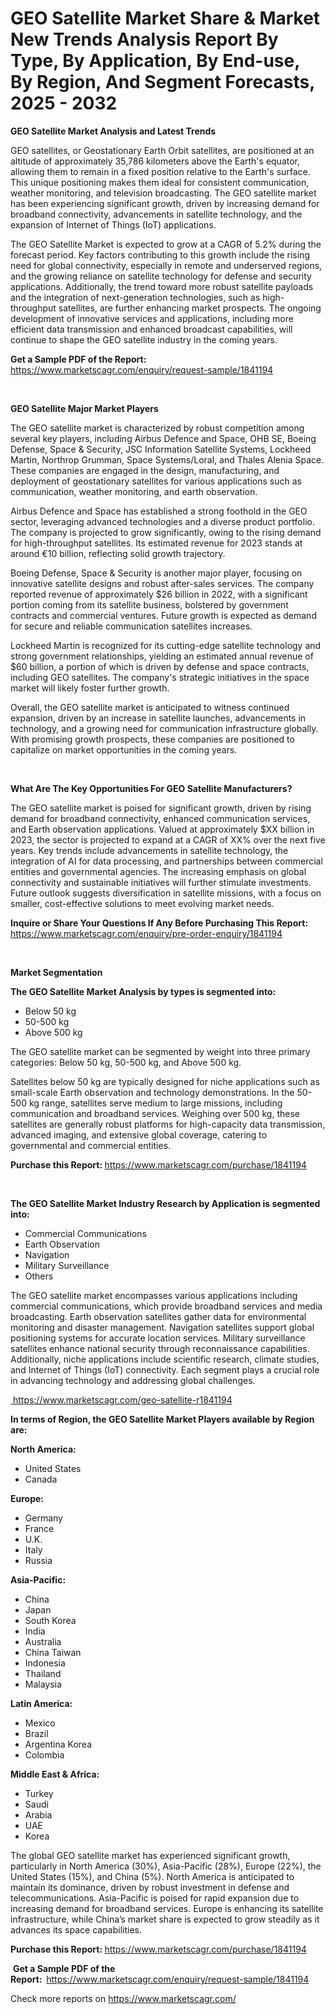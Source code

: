 <p><h1>GEO Satellite Market Share & Market New Trends Analysis Report By Type, By Application, By End-use, By Region, And Segment Forecasts, 2025 - 2032</h1></p><p><strong>GEO Satellite Market Analysis and Latest Trends</strong></p>
<p><p>GEO satellites, or Geostationary Earth Orbit satellites, are positioned at an altitude of approximately 35,786 kilometers above the Earth's equator, allowing them to remain in a fixed position relative to the Earth's surface. This unique positioning makes them ideal for consistent communication, weather monitoring, and television broadcasting. The GEO satellite market has been experiencing significant growth, driven by increasing demand for broadband connectivity, advancements in satellite technology, and the expansion of Internet of Things (IoT) applications.</p><p>The GEO Satellite Market is expected to grow at a CAGR of 5.2% during the forecast period. Key factors contributing to this growth include the rising need for global connectivity, especially in remote and underserved regions, and the growing reliance on satellite technology for defense and security applications. Additionally, the trend toward more robust satellite payloads and the integration of next-generation technologies, such as high-throughput satellites, are further enhancing market prospects. The ongoing development of innovative services and applications, including more efficient data transmission and enhanced broadcast capabilities, will continue to shape the GEO satellite industry in the coming years.</p></p>
<p><strong>Get a Sample PDF of the Report:&nbsp;</strong> <a href="https://www.marketscagr.com/enquiry/request-sample/1841194?utm_campaign=2202&utm_medium=2&utm_source=Github&utm_content=ia&utm_term=15022025&utm_id=geo-satellite">https://www.marketscagr.com/enquiry/request-sample/1841194</a></p>
<p>&nbsp;</p>
<p><strong>GEO Satellite Major Market Players</strong></p>
<p><p>The GEO satellite market is characterized by robust competition among several key players, including Airbus Defence and Space, OHB SE, Boeing Defense, Space & Security, JSC Information Satellite Systems, Lockheed Martin, Northrop Grumman, Space Systems/Loral, and Thales Alenia Space. These companies are engaged in the design, manufacturing, and deployment of geostationary satellites for various applications such as communication, weather monitoring, and earth observation.</p><p>Airbus Defence and Space has established a strong foothold in the GEO sector, leveraging advanced technologies and a diverse product portfolio. The company is projected to grow significantly, owing to the rising demand for high-throughput satellites. Its estimated revenue for 2023 stands at around €10 billion, reflecting solid growth trajectory.</p><p>Boeing Defense, Space & Security is another major player, focusing on innovative satellite designs and robust after-sales services. The company reported revenue of approximately $26 billion in 2022, with a significant portion coming from its satellite business, bolstered by government contracts and commercial ventures. Future growth is expected as demand for secure and reliable communication satellites increases.</p><p>Lockheed Martin is recognized for its cutting-edge satellite technology and strong government relationships, yielding an estimated annual revenue of $60 billion, a portion of which is driven by defense and space contracts, including GEO satellites. The company's strategic initiatives in the space market will likely foster further growth.</p><p>Overall, the GEO satellite market is anticipated to witness continued expansion, driven by an increase in satellite launches, advancements in technology, and a growing need for communication infrastructure globally. With promising growth prospects, these companies are positioned to capitalize on market opportunities in the coming years.</p></p>
<p>&nbsp;</p>
<p><strong>What Are The Key Opportunities For GEO Satellite Manufacturers?</strong></p>
<p><p>The GEO satellite market is poised for significant growth, driven by rising demand for broadband connectivity, enhanced communication services, and Earth observation applications. Valued at approximately $XX billion in 2023, the sector is projected to expand at a CAGR of XX% over the next five years. Key trends include advancements in satellite technology, the integration of AI for data processing, and partnerships between commercial entities and governmental agencies. The increasing emphasis on global connectivity and sustainable initiatives will further stimulate investments. Future outlook suggests diversification in satellite missions, with a focus on smaller, cost-effective solutions to meet evolving market needs.</p></p>
<p><strong>Inquire or Share Your Questions If Any Before Purchasing This Report:</strong> <a href="https://www.marketscagr.com/enquiry/pre-order-enquiry/1841194?utm_campaign=2202&utm_medium=2&utm_source=Github&utm_content=ia&utm_term=15022025&utm_id=geo-satellite">https://www.marketscagr.com/enquiry/pre-order-enquiry/1841194</a></p>
<p>&nbsp;</p>
<p><strong>Market Segmentation</strong></p>
<p><strong>The GEO Satellite Market Analysis by types is segmented into:</strong></p>
<p><ul><li>Below 50 kg</li><li>50-500 kg</li><li>Above 500 kg</li></ul></p>
<p><p>The GEO satellite market can be segmented by weight into three primary categories: Below 50 kg, 50-500 kg, and Above 500 kg. </p><p>Satellites below 50 kg are typically designed for niche applications such as small-scale Earth observation and technology demonstrations. In the 50-500 kg range, satellites serve medium to large missions, including communication and broadband services. Weighing over 500 kg, these satellites are generally robust platforms for high-capacity data transmission, advanced imaging, and extensive global coverage, catering to governmental and commercial entities.</p></p>
<p><strong>Purchase this Report:&nbsp;</strong><a href="https://www.marketscagr.com/purchase/1841194?utm_campaign=2202&utm_medium=2&utm_source=Github&utm_content=ia&utm_term=15022025&utm_id=geo-satellite">https://www.marketscagr.com/purchase/1841194</a></p>
<p>&nbsp;</p>
<p><strong>The GEO Satellite Market Industry Research by Application is segmented into:</strong></p>
<p><ul><li>Commercial Communications</li><li>Earth Observation</li><li>Navigation</li><li>Military Surveillance</li><li>Others</li></ul></p>
<p><p>The GEO satellite market encompasses various applications including commercial communications, which provide broadband services and media broadcasting. Earth observation satellites gather data for environmental monitoring and disaster management. Navigation satellites support global positioning systems for accurate location services. Military surveillance satellites enhance national security through reconnaissance capabilities. Additionally, niche applications include scientific research, climate studies, and Internet of Things (IoT) connectivity. Each segment plays a crucial role in advancing technology and addressing global challenges.</p></p>
<p><a href="https://www.marketscagr.com/geo-satellite-r1841194?utm_campaign=2202&utm_medium=2&utm_source=Github&utm_content=ia&utm_term=15022025&utm_id=geo-satellite">&nbsp;https://www.marketscagr.com/geo-satellite-r1841194</a></p>
<p><strong>In terms of Region, the GEO Satellite Market Players available by Region are:</strong></p>
<p>
    <p> <strong> North America: </strong>
        <ul>
            <li>United States</li>
            <li>Canada</li>
        </ul>
        </p> 
    <p> <strong> Europe: </strong>
        <ul>
            <li>Germany</li>
            <li>France</li>
            <li>U.K.</li>
            <li>Italy</li>
            <li>Russia</li>
        </ul>
        </p> 
    <p> <strong> Asia-Pacific: </strong>
        <ul>
            <li>China</li>
            <li>Japan</li>
            <li>South Korea</li>
            <li>India</li>
            <li>Australia</li>
            <li>China Taiwan</li>
            <li>Indonesia</li>
            <li>Thailand</li>
            <li>Malaysia</li>
        </ul>
        </p> 
    <p> <strong> Latin America: </strong>
        <ul>
            <li>Mexico</li>
            <li>Brazil</li>
            <li>Argentina Korea</li>
            <li>Colombia</li>
        </ul>
        </p> 
    <p> <strong> Middle East & Africa: </strong>
        <ul>
            <li>Turkey</li>
            <li>Saudi</li>
            <li>Arabia</li>
            <li>UAE</li>
            <li>Korea</li>
        </ul>
    </p>
    </p>
<p><p>The global GEO satellite market has experienced significant growth, particularly in North America (30%), Asia-Pacific (28%), Europe (22%), the United States (15%), and China (5%). North America is anticipated to maintain its dominance, driven by robust investment in defense and telecommunications. Asia-Pacific is poised for rapid expansion due to increasing demand for broadband services. Europe is enhancing its satellite infrastructure, while China’s market share is expected to grow steadily as it advances its space capabilities.</p></p>
<p><strong>Purchase this Report: </strong><a href="https://www.marketscagr.com/purchase/1841194?utm_campaign=2202&utm_medium=2&utm_source=Github&utm_content=ia&utm_term=15022025&utm_id=geo-satellite">https://www.marketscagr.com/purchase/1841194</a></p>
<p>&nbsp;<strong>Get a Sample PDF of the Report:&nbsp;&nbsp;</strong><a href="https://www.marketscagr.com/enquiry/request-sample/1841194?utm_campaign=2202&utm_medium=2&utm_source=Github&utm_content=ia&utm_term=15022025&utm_id=geo-satellite">https://www.marketscagr.com/enquiry/request-sample/1841194</a></p>
<p><strong></strong></p>
<p>Check more reports on <a href="https://www.marketscagr.com/?utm_campaign=2202&utm_medium=2&utm_source=Github&utm_content=ia&utm_term=15022025&utm_id=geo-satellite">https://www.marketscagr.com/</a></p>